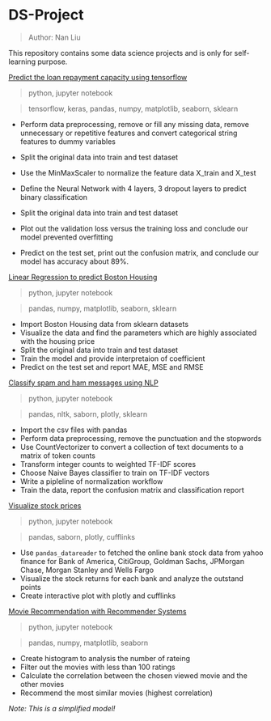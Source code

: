 # DS-Project
> Author: Nan Liu

This repository contains some data science projects and is only for self-learning purpose.

[Predict the loan repayment capacity using tensorflow]()
> python, jupyter notebook

>tensorflow, keras, pandas, numpy, matplotlib, seaborn, sklearn

- Perform data preprocessing, remove or fill any missing data,  remove unnecessary or repetitive features and convert categorical string features to dummy variables

- Split the original data into train and test dataset
- Use the MinMaxScaler to normalize the feature data X_train and X_test
- Define the Neural Network with 4 layers, 3 dropout layers to predict binary classification
- Split the original data into train and test dataset
- Plot out the validation loss versus the training loss and conclude our model prevented overfitting
- Predict on the test set, print out the confusion matrix, and conclude our model has accuracy about 89%.

[Linear Regression to predict Boston Housing](https://github.com/nan-hub/DS-Project/blob/master/Linear%20Regression%20to%20predict%20Boston%20Housing.ipynb)

> python, jupyter notebook

>pandas, numpy, matplotlib, seaborn, sklearn

- Import Boston Housing data from sklearn datasets
- Visualize the data and find the parameters which are highly associated with the housing price
- Split the original data into train and test dataset
- Train the model and provide interpretaion of coefficient
- Predict on the test set and report MAE, MSE and RMSE

[Classify spam and ham messages using NLP](https://github.com/nan-hub/DS-Project/tree/master/NLP%20classification)
> python, jupyter notebook

> pandas, nltk, saborn, plotly, sklearn

- Import the csv files with pandas
- Perform data preprocessing, remove the punctuation and the stopwords
- Use CountVectorizer to convert a collection of text documents to a matrix of token counts
- Transform integer counts to weighted TF-IDF scores
- Choose Naive Bayes classifier to train on TF-IDF vectors
- Write a pipleline of normalization workflow
- Train the data, report the confusion matrix and classification report

[Visualize stock prices](https://github.com/nan-hub/DS-Project/blob/master/Finance%20Project.ipynb)
> python, jupyter notebook

> pandas, saborn, plotly, cufflinks

- Use `pandas_datareader` to fetched the online bank stock data from yahoo finance for Bank of America, CitiGroup, Goldman Sachs, JPMorgan Chase, Morgan Stanley
and Wells Fargo
- Visualize the stock returns for each bank and analyze the outstand points
- Create interactive plot with plotly and cufflinks

[Movie Recommendation with Recommender Systems](https://github.com/nan-hub/DS-Project/tree/master/Movie%20Recommendation%20with%20Recommender%20Systems)
> python, jupyter notebook

>pandas, numpy, matplotlib, seaborn

- Create histogram to analysis the number of rateing
- Filter out the movies with less than 100 ratings
- Calculate the correlation between the chosen viewed movie and the other movies
- Recommend the most similar movies (highest correlation)

*Note: This is a simplified model!*



